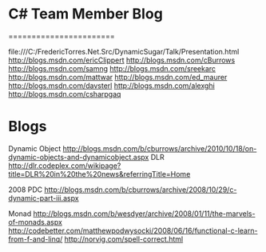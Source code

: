 ﻿# C# Team Member Blog
=======================

file:///C:/FredericTorres.Net.Src/DynamicSugar/Talk/Presentation.html
http://blogs.msdn.com/ericClippert
http://blogs.msdn.com/cBurrows
http://blogs.msdn.com/samng
http://blogs.msdn.com/sreekarc
http://blogs.msdn.com/mattwar
http://blogs.msdn.com/ed_maurer
http://blogs.msdn.com/davsterl
http://blogs.msdn.com/alexghi
http://blogs.msdn.com/csharpgaq

# Blogs

Dynamic Object
	http://blogs.msdn.com/b/cburrows/archive/2010/10/18/on-dynamic-objects-and-dynamicobject.aspx
DLR
	http://dlr.codeplex.com/wikipage?title=DLR%20in%20the%20news&referringTitle=Home
	
2008 PDC
	http://blogs.msdn.com/b/cburrows/archive/2008/10/29/c-dynamic-part-iii.aspx

Monad
	http://blogs.msdn.com/b/wesdyer/archive/2008/01/11/the-marvels-of-monads.aspx
	http://codebetter.com/matthewpodwysocki/2008/06/16/functional-c-learn-from-f-and-linq/
	http://norvig.com/spell-correct.html
